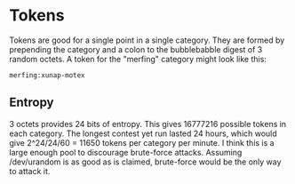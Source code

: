 Tokens
======

Tokens are good for a single point in a single category.  They are
formed by prepending the category and a colon to the bubblebabble digest
of 3 random octets.  A token for the "merfing" category might look like
this:

    merfing:xunap-motex


Entropy
-------

3 octets provides 24 bits of entropy.  This gives 16777216 possible
tokens in each category.  The longest contest yet run lasted 24 hours,
which would give 2^24/24/60 = 11650 tokens per category per minute.  I
think this is a large enough pool to discourage brute-force attacks.
Assuming /dev/urandom is as good as is claimed, brute-force would be the
only way to attack it.
